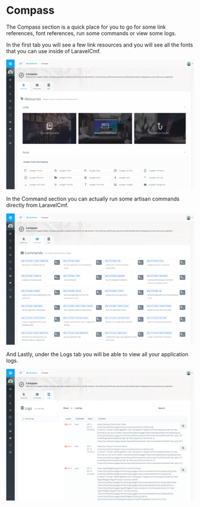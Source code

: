 # Compass

The Compass section is a quick place for you to go for some link references, font references, run some commands or view some logs.

In the first tab you will see a few link resources and you will see all the fonts that you can use inside of LaravelCmf.

![](../.gitbook/assets/compass_1.png)

In the Command section you can actually run some artisan commands directly from LaravelCmf.

![](../.gitbook/assets/compass_2.png)

And Lastly, under the Logs tab you will be able to view all your application logs.

![](../.gitbook/assets/compass_3.png)
